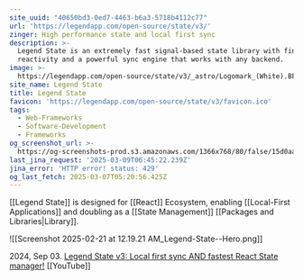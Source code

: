 ```yaml
---
site_uuid: "40650bd3-0ed7-4463-b6a3-5718b4112c77"
url: 'https://legendapp.com/open-source/state/v3/'
zinger: High performance state and local first sync
description: >-
  Legend State is an extremely fast signal-based state library with fine-grained
  reactivity and a powerful sync engine that works with any backend.
image: >-
  https://legendapp.com/open-source/state/v3/_astro/Logomark_(White).BFbx2HQ__ZXR6FG.svg
site_name: Legend State
title: Legend State
favicon: 'https://legendapp.com/open-source/state/v3/favicon.ico'
tags:
  - Web-Frameworks
  - Software-Development
  - Frameworks
og_screenshot_url: >-
  https://og-screenshots-prod.s3.amazonaws.com/1366x768/80/false/15d0aa3a80b9ec3bef65a28eb8b598aec3eeedf543e25ee159661e10c83c663b.jpeg
last_jina_request: '2025-03-09T06:45:22.239Z'
jina_error: 'HTTP error! status: 429'
og_last_fetch: 2025-03-07T05:20:56.425Z
---
```


[[Legend State]] is designed for [[React]] Ecosystem, enabling [[Local-First Applications]] and doubling as a [[State Management]] [[Packages and Libraries|Library]].

![[Screenshot 2025-02-21 at 12.19.21 AM_Legend-State--Hero.png]]

2024, Sep 03. [Legend State v3: Local first sync AND fastest React State manager!](https://youtu.be/xkWvDG6uEfk?si=8EKpaV9H7z4924Jt) [[YouTube]]





